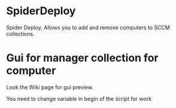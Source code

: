 # SpiderDeploy

 Spider Deploy, Allows you to add and remove computers to SCCM collections.


# Gui for manager collection for computer

Look the Wiki page for gui preview.

You need to change variable in begin of the script for work
